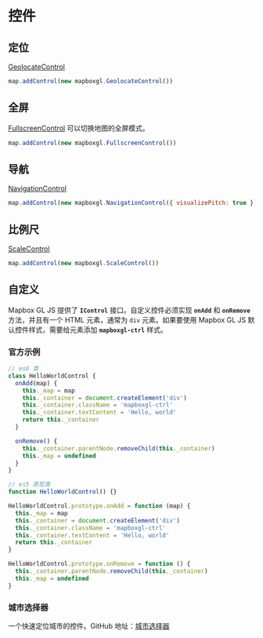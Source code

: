 # 控件

## 定位

[GeolocateControl](https://docs.mapbox.com/mapbox-gl-js/api/markers/#geolocatecontrol)

```js
map.addControl(new mapboxgl.GeolocateControl())
```

## 全屏

[FullscreenControl](https://docs.mapbox.com/mapbox-gl-js/api/markers/#fullscreencontrol) 可以切换地图的全屏模式。

```js
map.addControl(new mapboxgl.FullscreenControl())
```

## 导航

[NavigationControl](https://docs.mapbox.com/mapbox-gl-js/api/markers/#navigationcontrol)

```js
map.addControl(new mapboxgl.NavigationControl({ visualizePitch: true }))
```

## 比例尺

[ScaleControl](https://docs.mapbox.com/mapbox-gl-js/api/markers/#scalecontrol)

```js
map.addControl(new mapboxgl.ScaleControl())
```

## 自定义

Mapbox GL JS 提供了 **`IControl`** 接口。自定义控件必须实现 **`onAdd`** 和 **`onRemove`** 方法，并且有一个 HTML 元素，通常为 `div` 元素。如果要使用 Mapbox GL JS 默认控件样式，需要给元素添加 **`mapboxgl-ctrl`** 样式。

### 官方示例

```js
// es6 类
class HelloWorldControl {
  onAdd(map) {
    this._map = map
    this._container = document.createElement('div')
    this._container.className = 'mapboxgl-ctrl'
    this._container.textContent = 'Hello, world'
    return this._container
  }

  onRemove() {
    this._container.parentNode.removeChild(this._container)
    this._map = undefined
  }
}

// es5 原型类
function HelloWorldControl() {}

HelloWorldControl.prototype.onAdd = function (map) {
  this._map = map
  this._container = document.createElement('div')
  this._container.className = 'mapboxgl-ctrl'
  this._container.textContent = 'Hello, world'
  return this._container
}

HelloWorldControl.prototype.onRemove = function () {
  this._container.parentNode.removeChild(this._container)
  this._map = undefined
}
```

### 城市选择器

一个快速定位城市的控件。GitHub 地址：[城市选择器](https://github.com/huanglii/city-selector-control)

<ClientOnly>
  <common-code-view name="starter-userinterface-city-selector" :is-code-view="false"/>
</ClientOnly>
